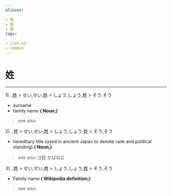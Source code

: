 ```yaml
---
aliases:
    
- 姓
- 姓
- 姓
tags:
    
- jlpt-n2
- common
---
```


# 姓
---
1).
,姓 > せい,せい,姓 > しょう,しょう,姓 > そう,そう

- surname
- family name
**( Noun;)**
> see also: 
            
2).
,姓 > せい,せい,姓 > しょう,しょう,姓 > そう,そう

- hereditary title (used in ancient Japan to denote rank and political standing)
**( Noun;)**
> see also:  [[姓 かばね]]
            
3).
,姓 > せい,せい,姓 > しょう,しょう,姓 > そう,そう

- Family name
**( Wikipedia definition;)**
> see also: 
            